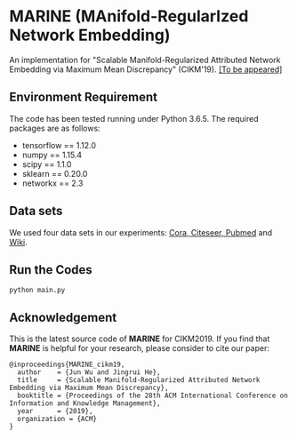 # MARINE (MAnifold-RegularIzed Network Embedding)
An implementation for "Scalable Manifold-Regularized Attributed Network Embedding via Maximum Mean Discrepancy" (CIKM'19). [[To be appeared]](http://www.cikm2019.net)

## Environment Requirement
The code has been tested running under Python 3.6.5. The required packages are as follows:
* tensorflow == 1.12.0
* numpy == 1.15.4
* scipy == 1.1.0
* sklearn == 0.20.0
* networkx == 2.3

## Data sets
We used four data sets in our experiments: [Cora, Citeseer, Pubmed](https://github.com/tkipf/gcn/tree/master/gcn/data) and [Wiki](https://github.com/thunlp/TADW/tree/master/wiki).

## Run the Codes
```
python main.py
```

## Acknowledgement
This is the latest source code of **MARINE** for CIKM2019. If you find that **MARINE** is helpful for your research, please consider to cite our paper:

```
@inproceedings{MARINE_cikm19,
  author    = {Jun Wu and Jingrui He},
  title     = {Scalable Manifold-Regularized Attributed Network Embedding via Maximum Mean Discrepancy},
  booktitle = {Proceedings of the 28th ACM International Conference on Information and Knowledge Management},
  year      = {2019},
  organization = {ACM}
}
```
